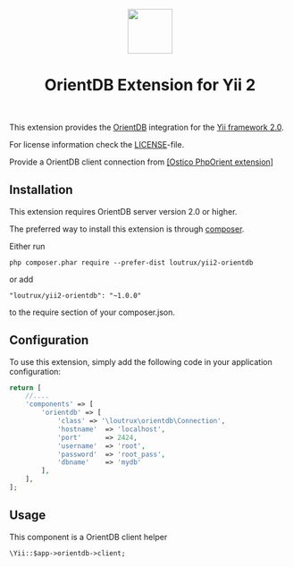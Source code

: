 <p align="center">
    <a href="https://orientdb.com/" target="_blank" rel="external">
        <img src="https://orientdb.com/wp-content/themes/orientdb/img/logo-white.png" height="80px">
    </a>
    <h1 align="center">OrientDB Extension for Yii 2</h1>
    <br>
</p>

This extension provides the [OrientDB](https://orientdb.com/) integration for the [Yii framework 2.0](http://www.yiiframework.com).

For license information check the [LICENSE](LICENSE.md)-file.

Provide a OrientDB client connection from [[Ostico  PhpOrient extension]](https://github.com/Ostico/PhpOrient)


Installation
------------

This extension requires OrientDB server version 2.0 or higher.

The preferred way to install this extension is through [composer](http://getcomposer.org/download/).

Either run

```
php composer.phar require --prefer-dist loutrux/yii2-orientdb
```

or add

```
"loutrux/yii2-orientdb": "~1.0.0"
```

to the require section of your composer.json.

Configuration
-------------

To use this extension, simply add the following code in your application configuration:

```php
return [
    //....
    'components' => [
        'orientdb' => [
            'class' => '\loutrux\orientdb\Connection',
            'hostname'  => 'localhost',
            'port'      => 2424,
            'username'  => 'root',
            'password'  => 'root_pass',
            'dbname'    => 'mydb'
        ],
    ],
];
```

Usage
-----

This component is a OrientDB client helper

```
\Yii::$app->orientdb->client;
```



